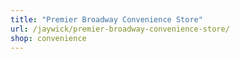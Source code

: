 ```yaml
---
title: "Premier Broadway Convenience Store"
url: /jaywick/premier-broadway-convenience-store/
shop: convenience
---
```

